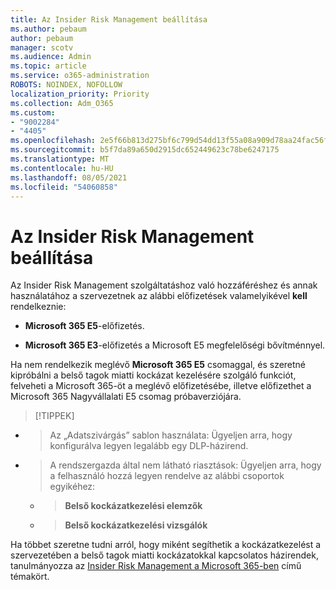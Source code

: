 ```yaml
---
title: Az Insider Risk Management beállítása
ms.author: pebaum
author: pebaum
manager: scotv
ms.audience: Admin
ms.topic: article
ms.service: o365-administration
ROBOTS: NOINDEX, NOFOLLOW
localization_priority: Priority
ms.collection: Adm_O365
ms.custom:
- "9002284"
- "4405"
ms.openlocfilehash: 2e5f66b813d275bf6c799d54dd13f55a08a909d78aa24fac56f54caf8a0f4f58
ms.sourcegitcommit: b5f7da89a650d2915dc652449623c78be6247175
ms.translationtype: MT
ms.contentlocale: hu-HU
ms.lasthandoff: 08/05/2021
ms.locfileid: "54060858"
---
```

# <a name="set-up-insider-risk-management"></a>Az Insider Risk Management beállítása

Az Insider Risk Management szolgáltatáshoz való hozzáféréshez és annak használatához a szervezetnek az alábbi előfizetések valamelyikével **kell** rendelkeznie:

- **Microsoft 365 E5**-előfizetés.

- **Microsoft 365 E3**-előfizetés a Microsoft E5 megfelelőségi bővítménnyel.

Ha nem rendelkezik meglévő **Microsoft 365 E5** csomaggal, és szeretné kipróbálni a belső tagok miatti kockázat kezelésére szolgáló funkciót, felveheti a Microsoft 365-öt a meglévő előfizetésébe, illetve előfizethet a Microsoft 365 Nagyvállalati E5 csomag próbaverziójára.

> [!TIPPEK]
- > Az „Adatszivárgás” sablon használata: Ügyeljen arra, hogy konfigurálva legyen legalább egy DLP-házirend.
- > A rendszergazda által nem látható riasztások: Ügyeljen arra, hogy a felhasználó hozzá legyen rendelve az alábbi csoportok egyikéhez:
    - >**Belső kockázatkezelési elemzők**
    - >**Belső kockázatkezelési vizsgálók**

Ha többet szeretne tudni arról, hogy miként segíthetik a kockázatkezelést a szervezetében a belső tagok miatti kockázatokkal kapcsolatos házirendek, tanulmányozza az [Insider Risk Management a Microsoft 365-ben](https://go.microsoft.com/fwlink/?linkid=2123907) című témakört.

